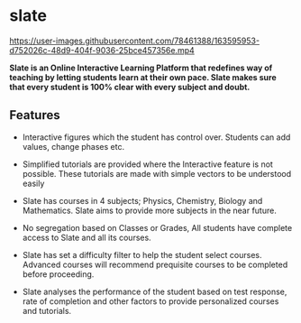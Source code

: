 # slate


https://user-images.githubusercontent.com/78461388/163595953-d752026c-48d9-404f-9036-25bce457356e.mp4


**Slate is an Online Interactive Learning Platform that redefines way of teaching by letting students learn at their own pace. Slate makes sure that every student is 100% clear with every subject and doubt.**

## Features

- Interactive figures which the student has control over. Students can add values, change phases etc.

- Simplified tutorials are provided where the Interactive feature is not possible. These tutorials are made with simple vectors to be understood easily

- Slate has courses in 4 subjects; Physics, Chemistry, Biology and Mathematics. Slate aims to provide more subjects in the near future.

- No segregation based on Classes or Grades, All students have complete access to Slate and all its courses.

- Slate has set a difficulty filter to help the student select courses. Advanced courses will recommend prequisite courses to be completed before proceeding.

- Slate analyses the performance of the student based on test response, rate of completion and other factors to provide personalized courses and tutorials.
